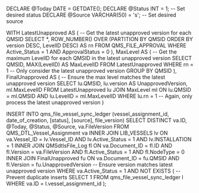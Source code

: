 DECLARE @Today DATE = GETDATE();
DECLARE @Status INT = 1; -- Set desired status
DECLARE @Source VARCHAR(50) = 's'; -- Set desired source

WITH LatestUnapproved AS (
    -- Get the latest unapproved version for each QMSID
    SELECT *, 
           ROW_NUMBER() OVER (PARTITION BY QMSID ORDER BY version DESC, LevelID DESC) AS rn
    FROM QMS_FILE_APPROVAL
    WHERE Active_Status = 1 AND ApprovalStatus = 0
),
MaxLevel AS (
    -- Get the maximum LevelID for each QMSID in the latest unapproved version
    SELECT QMSID, MAX(LevelID) AS MaxLevelID
    FROM LatestUnapproved
    WHERE rn = 1  -- Only consider the latest unapproved version
    GROUP BY QMSID
),
FinalUnapproved AS (
    -- Ensure the max level matches the latest unapproved version
    SELECT lu.QMSID, lu.version AS UnapprovedVersion, ml.MaxLevelID
    FROM LatestUnapproved lu
    JOIN MaxLevel ml 
        ON lu.QMSID = ml.QMSID 
        AND lu.LevelID = ml.MaxLevelID
    WHERE lu.rn = 1  -- Again, only process the latest unapproved version
)

INSERT INTO qms_file_vessel_sync_ledger
        (vessel_assignment_id, date_of_creation, [status], [source], file_version)
SELECT DISTINCT va.ID, @Today, @Status, @Source, va.FileVersion
FROM QMS_DTL_Vessel_Assignment va
INNER JOIN LIB_VESSELS lv 
    ON va.Vessel_ID = lv.Vessel_ID 
    AND lv.Active_Status = 1 
    AND lv.INSTALLATION = 1
INNER JOIN QMSdtlsFile_Log fl 
    ON va.Document_ID = fl.ID 
    AND fl.Version = va.FileVersion 
    AND fl.Active_Status = 1 
    AND fl.NodeType = 0
INNER JOIN FinalUnapproved fu 
    ON va.Document_ID = fu.QMSID 
    AND fl.Version = fu.UnapprovedVersion  -- Ensure version matches latest unapproved version
WHERE va.Active_Status = 1 
AND NOT EXISTS (
    -- Prevent duplicate inserts
    SELECT 1 
    FROM qms_file_vessel_sync_ledger l 
    WHERE va.ID = l.vessel_assignment_id
);